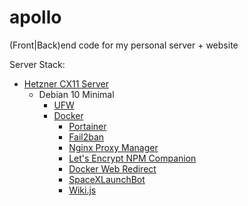 # apollo

(Front|Back)end code for my personal server + website

Server Stack:

- [Hetzner CX11 Server](https://www.hetzner.com/cloud)
  - Debian 10 Minimal
    - [UFW](https://wiki.debian.org/Uncomplicated%20Firewall%20%28ufw%29)
    - [Docker](https://www.docker.com/)
      - [Portainer](https://www.portainer.io/)
      - [Fail2ban](https://github.com/crazy-max/docker-fail2ban)
      - [Nginx Proxy Manager](https://nginxproxymanager.jc21.com/)
      - [Let's Encrypt NPM Companion](https://github.com/JrCs/docker-letsencrypt-nginx-proxy-companion)
      - [Docker Web Redirect](https://hub.docker.com/r/morbz/docker-web-redirect)
      - [SpaceXLaunchBot](https://github.com/r-spacex/SpaceXLaunchBot)
      - [Wiki.js](https://wiki.js.org/)

